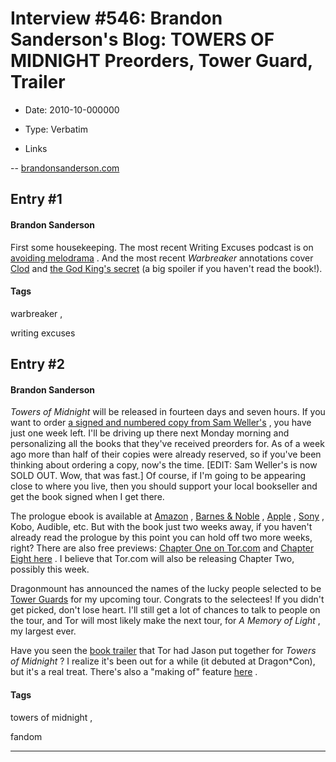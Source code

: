 # Interview #546: Brandon Sanderson's Blog: TOWERS OF MIDNIGHT Preorders, Tower Guard, Trailer

- Date: 2010-10-000000

- Type: Verbatim

- Links

-- [brandonsanderson.com](http://www.brandonsanderson.com/blog/927/TOWERS-OF-MIDNIGHT-Preorders-Tower-Guard-Trailer)


## Entry #1

#### Brandon Sanderson

First some housekeeping. The most recent Writing Excuses podcast is on
[avoiding melodrama](http://www.writingexcuses.com/2010/10/17/)
. And the most recent
*Warbreaker*
annotations cover
[Clod](http://www.brandonsanderson.com/annotation/396/Warbreaker-Chapter-Nineteen)
and
[the God King's secret](http://www.brandonsanderson.com/annotation/397/Warbreaker-Chapter-Twenty)
(a big spoiler if you haven't read the book!).

#### Tags

warbreaker
,

writing excuses

## Entry #2

#### Brandon Sanderson

*Towers of Midnight*
will be released in fourteen days and seven hours. If you want to order
[a signed and numbered copy from Sam Weller's](http://www.brandonsanderson.com/page/62/Towers-of-Midnight-Release-Events#item4)
, you have just one week left. I'll be driving up there next Monday morning and personalizing all the books that they've received preorders for. As of a week ago more than half of their copies were already reserved, so if you've been thinking about ordering a copy, now's the time. [EDIT: Sam Weller's is now SOLD OUT. Wow, that was fast.] Of course, if I'm going to be appearing close to where you live, then you should support your local bookseller and get the book signed when I get there.

The prologue ebook is available at
[Amazon](http://www.amazon.com/dp/B0040ZN3M8?tag=monkeyslothst-20)
,
[Barnes & Noble](http://search.barnesandnoble.com/Distinctions/Robert-Jordan/e/9781429957892)
,
[Apple](http://itunes.apple.com/us/book/distinctions)
,
[Sony](http://ebookstore.sony.com/ebook/robert-jordan/distinctions/_/R-400000000000000276202)
, Kobo, Audible, etc. But with the book just two weeks away, if you haven't already read the prologue by this point you can hold off two more weeks, right? There are also free previews:
[Chapter One on Tor.com](http://www.tor.com/blogs/2010/10/towers-of-midnight-chapter-1-qapples-firstq)
and
[Chapter Eight here](http://www.brandonsanderson.com/library/65/Towers-of-Midnight-Chapter-Eight)
. I believe that Tor.com will also be releasing Chapter Two, possibly this week.

Dragonmount has announced the names of the lucky people selected to be
[Tower Guards](http://www.dragonmount.com/index.php/News/tom/tower-guards-selected-r43)
for my upcoming tour. Congrats to the selectees! If you didn't get picked, don't lose heart. I'll still get a lot of chances to talk to people on the tour, and Tor will most likely make the next tour, for
*A Memory of Light*
, my largest ever.

Have you seen the
[book trailer](http://www.dragonmount.com/Books/Towers_of_Midnight/trailer.php)
that Tor had Jason put together for
*Towers of Midnight*
? I realize it's been out for a while (it debuted at Dragon\*Con), but it's a real treat. There's also a "making of" feature
[here](http://www.dragonmount.com/Books/Towers_of_Midnight/trailer-makingof-intro.php)
.

#### Tags

towers of midnight
,

fandom


---

